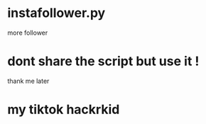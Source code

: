 # instafollower.py
more follower
 # dont share the script but use it !
 thank me later
 # my tiktok hackrkid

